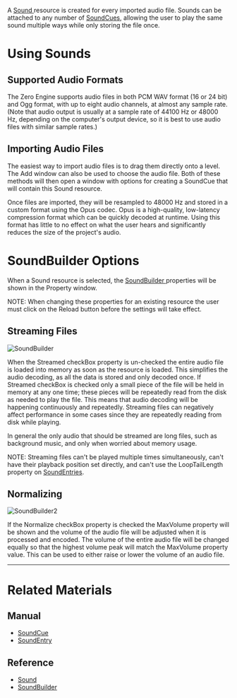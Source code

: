 A [ Sound ](https://github.com/ZilchEngine/ZilchDocs/blob/master/code_reference/class_reference/sound.markdown) resource is created for every imported audio file. Sounds can be attached to any number of [SoundCues](https://github.com/ZilchEngine/ZilchDocs/blob/master/zero_editor_documentation/zeromanual/audio/soundcue.markdown), allowing the user to play the same sound multiple ways while only storing the file once.

 # Using Sounds

 ## Supported Audio Formats

The Zero Engine supports audio files in both PCM WAV format (16 or 24 bit) and Ogg format, with up to eight audio channels, at almost any sample rate. (Note that audio output is usually at a sample rate of 44100 Hz or 48000 Hz, depending on the computer's output device, so it is best to use audio files with similar sample rates.) 

 ## Importing Audio Files

The easiest way to import audio files is to drag them directly onto a level. The Add window can also be used to choose the audio file. Both of these methods will then open a window with options for creating a SoundCue that will contain this Sound resource.

Once files are imported, they will be resampled to 48000 Hz and stored in a custom format using the Opus codec. Opus is a high-quality, low-latency compression format which can be quickly decoded at runtime. Using this format has little to no effect on what the user hears and significantly reduces the size of the project's audio.

 # SoundBuilder Options

When a Sound resource is selected, the [ SoundBuilder ](https://github.com/ZilchEngine/ZilchDocs/blob/master/code_reference/class_reference/soundbuilder.markdown) properties will be shown in the Property window.

NOTE: When changing these properties for an existing resource the user must click on the Reload button before the settings will take effect.

 ## Streaming Files
 ![SoundBuilder](https://media.githubusercontent.com/media/zeroengineteam/ZeroFiles/master/doc_files/85541.png)

When the Streamed checkBox property is un-checked the entire audio file is loaded into memory as soon as the resource is loaded. This simplifies the audio decoding, as all the data is stored and only decoded once. If Streamed checkBox is checked only a small piece of the file will be held in memory at any one time; these pieces will be repeatedly read from the disk as needed to play the file. This means that audio decoding will be happening continuously and repeatedly. Streaming files can negatively affect performance in some cases since they are repeatedly reading from disk while playing. 

In general the only audio that should be streamed are long files, such as background music, and only when worried about memory usage.

NOTE: Streaming files can't be played multiple times simultaneously, can't have their playback position set directly, and can't use the LoopTailLength  property on [SoundEntries](https://github.com/ZilchEngine/ZilchDocs/blob/master/zero_editor_documentation/zeromanual/audio/soundcue.markdown#soundentries).

 ##  Normalizing
 ![SoundBuilder2](https://media.githubusercontent.com/media/zeroengineteam/ZeroFiles/master/doc_files/85543.png)

If the Normalize checkBox property is checked the MaxVolume  property will be shown and the volume of the audio file will be adjusted when it is processed and encoded. The volume of the entire audio file will be changed equally so that the highest volume peak will match the MaxVolume  property value. This can be used to either raise or lower the volume of an audio file.

---
 # Related Materials

 ## Manual

- [SoundCue ](https://github.com/ZilchEngine/ZilchDocs/blob/master/zero_editor_documentation/zeromanual/audio/soundcue.markdown)
- [SoundEntry ](https://github.com/ZilchEngine/ZilchDocs/blob/master/zero_editor_documentation/zeromanual/audio/soundcue.markdown#soundentries)

 ## Reference
- [ Sound ](https://github.com/ZilchEngine/ZilchDocs/blob/master/code_reference/class_reference/sound.markdown)
- [ SoundBuilder ](https://github.com/ZilchEngine/ZilchDocs/blob/master/code_reference/class_reference/soundbuilder.markdown) 

 
